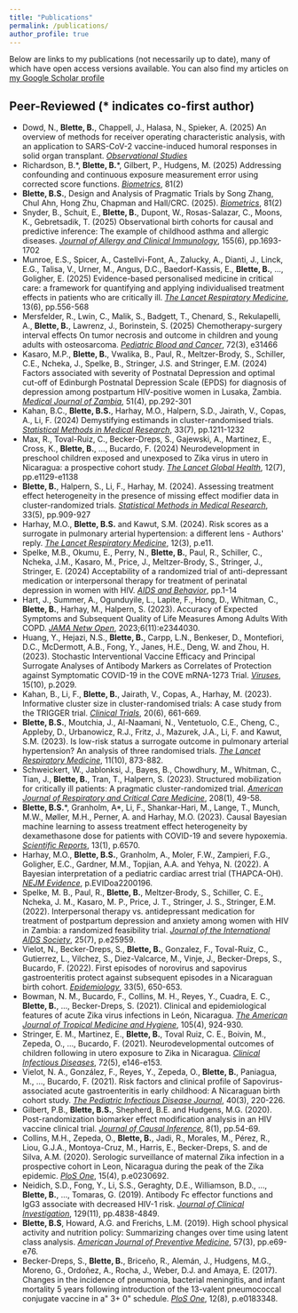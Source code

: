 ```yaml
---
title: "Publications"
permalink: /publications/
author_profile: true
---
```


Below are links to my publications (not necessarily up to date), many of which have open access versions available. You can also find my articles on [my Google Scholar profile](https://scholar.google.com/citations?user=z3nEtzAAAAAJ&hl=en&oi=ao)

## Peer-Reviewed (* indicates co-first author)
- Dowd, N., **Blette, B.**, Chappell, J., Halasa, N., Spieker, A. (2025) An overview of methods for receiver operating characteristic analysis, with an application to SARS-CoV-2 vaccine-induced humoral responses in solid organ transplant. [*Observational Studies*](https://muse.jhu.edu/pub/56/article/963645/pdf)
- Richardson, B.\*, **Blette, B.**\*, Gilbert, P., Hudgens, M. (2025) Addressing confounding and continuous exposure measurement error using corrected score functions. [*Biometrics*](https://academic.oup.com/biometrics/article/81/2/ujaf045/8121602), 81(2)
- **Blette, B.S.**, Design and Analysis of Pragmatic Trials by Song Zhang, Chul Ahn, Hong Zhu, Chapman and Hall/CRC. (2025). [*Biometrics*](https://academic.oup.com/biometrics/article/81/2/ujaf039/8115942), 81(2)
- Snyder, B., Schuit, E., **Blette, B.**, Dupont, W., Rosas-Salazar, C., Moons, K., Gebretsadik, T. (2025) Observational birth cohorts for causal and predictive inference: The example of childhood asthma and allergic diseases. [*Journal of Allergy and Clinical Immunology*](https://www.sciencedirect.com/science/article/pii/S0091674925002696), 155(6), pp.1693-1702
- Munroe, E.S., Spicer, A., Castellvi-Font, A., Zalucky, A., Dianti, J., Linck, E.G., Talisa, V., Urner, M., Angus, D.C., Baedorf-Kassis, E., **Blette, B.**, ..., Goligher, E. (2025) Evidence-based personalised medicine in critical care: a framework for quantifying and applying individualised treatment effects in patients who are critically ill. [*The Lancet Respiratory Medicine*](https://www.thelancet.com/journals/lanres/article/PIIS2213-2600(25)00054-2/abstract), 13(6), pp.556-568
- Mersfelder, R., Lwin, C., Malik, S., Badgett, T., Chenard, S., Rekulapelli, A., **Blette, B.**, Lawrenz, J., Borinstein, S. (2025) Chemotherapy-surgery interval effects On tumor necrosis and outcome in children and young adults with osteosarcoma. [*Pediatric Blood and Cancer*](https://www.authorea.com/doi/full/10.22541/au.172519529.97266402), 72(3), e31466
- Kasaro, M.P., **Blette, B.**, Vwalika, B., Paul, R., Meltzer-Brody, S., Schiller, C.E., Ncheka, J., Spelke, B., Stringer, J.S. and Stringer, E.M. (2024) Factors associated with severity of Postnatal Depression and optimal cut-off of Edinburgh Postnatal Depression Scale (EPDS) for diagnosis of depression among postpartum HIV-positive women in Lusaka, Zambia. [*Medical Journal of Zambia*](https://mjz.co.zm/index.php/mjz/article/view/451?articlesBySimilarityPage=22), 51(4), pp.292-301
- Kahan, B.C., **Blette, B.S.**, Harhay, M.O., Halpern, S.D., Jairath, V., Copas, A., Li, F. (2024) Demystifying estimands in cluster-randomised trials. [*Statistical Methods in Medical Research*](https://www.ncbi.nlm.nih.gov/pmc/articles/PMC11348634/), 33(7), pp.1211-1232
- Max, R., Toval-Ruiz, C., Becker-Dreps, S., Gajewski, A., Martinez, E., Cross, K., **Blette, B.**, ..., Bucardo, F. (2024) Neurodevelopment in preschool children exposed and unexposed to Zika virus in utero in Nicaragua: a prospective cohort study. [*The Lancet Global Health*](https://www.thelancet.com/journals/langlo/article/PIIS2214-109X(24)00176-1/fulltext), 12(7), pp.e1129-e1138
- **Blette, B.**, Halpern, S., Li, F., Harhay, M. (2024). Assessing treatment effect heterogeneity in the presence of missing effect modifier data in cluster-randomized trials. [*Statistical Methods in Medical Research*](https://journals.sagepub.com/doi/10.1177/09622802241242323), 33(5), pp.909-927
- Harhay, M.O., **Blette, B.S.** and Kawut, S.M. (2024). Risk scores as a surrogate in pulmonary arterial hypertension: a different lens - Authors' reply. [*The Lancet Respiratory Medicine*](https://www.thelancet.com/journals/lanres/article/PIIS2213-2600(24)00002-X/fulltext), 12(3), p.e11.
- Spelke, M.B., Okumu, E., Perry, N., **Blette, B.**, Paul, R., Schiller, C., Ncheka, J.M., Kasaro, M., Price, J., Meltzer-Brody, S., Stringer, J., Stringer, E. (2024) Acceptability of a randomized trial of anti-depressant medication or interpersonal therapy for treatment of perinatal depression in women with HIV. [*AIDS and Behavior*](https://link.springer.com/article/10.1007/s10461-023-04264-0), pp.1-14
- Hart, J., Summer, A., Ogunduyile, L., Lapite, F., Hong, D., Whitman, C., **Blette, B.**, Harhay, M., Halpern, S. (2023). Accuracy of Expected Symptoms and Subsequent Quality of Life Measures Among Adults With COPD. [*JAMA Netw Open*](https://jamanetwork.com/journals/jamanetworkopen/fullarticle/2812087), 2023;6(11):e2344030.
- Huang, Y., Hejazi, N.S., **Blette, B.**, Carpp, L.N., Benkeser, D., Montefiori, D.C., McDermott, A.B., Fong, Y., Janes, H.E., Deng, W. and Zhou, H. (2023). Stochastic Interventional Vaccine Efficacy and Principal Surrogate Analyses of Antibody Markers as Correlates of Protection against Symptomatic COVID-19 in the COVE mRNA-1273 Trial. [*Viruses*](https://www.mdpi.com/1999-4915/15/10/2029), 15(10), p.2029.
- Kahan, B., Li, F., **Blette, B.**, Jairath, V., Copas, A., Harhay, M. (2023). Informative cluster size in cluster-randomised trials: A case study from the TRIGGER trial. [*Clinical Trials*](https://journals.sagepub.com/doi/full/10.1177/17407745231186094), 20(6), 661-669.
- **Blette, B.S.**, Moutchia, J., Al-Naamani, N., Ventetuolo, C.E., Cheng, C., Appleby, D., Urbanowicz, R.J., Fritz, J., Mazurek, J.A., Li, F. and Kawut, S.M. (2023). Is low-risk status a surrogate outcome in pulmonary arterial hypertension? An analysis of three randomised trials. [*The Lancet Respiratory Medicine*](https://www.thelancet.com/journals/lanres/article/PIIS2213-2600(23)00155-8/fulltext), 11(10), 873-882.
- Schweickert, W., Jablonksi, J., Bayes, B., Chowdhury, M., Whitman, C., Tian, J., **Blette, B.**, Tran, T., Halpern, S. (2023). Structured mobilization for critically ill patients: A pragmatic cluster-randomized trial. [*American Journal of Respiratory and Critical Care Medicine*](https://www.atsjournals.org/doi/abs/10.1164/rccm.202209-1763OC?casa_token=ubjgxbubJYIAAAAA:UVJbg3khhPh-_NGZxO_OHShLt1csli00iGn7ubXRzhgVp5eCSIIRrQkzC14lYi-tDyx1RMPKzhcf), 208(1), 49-58.
- **Blette, B.S.**\*, Granholm, A\*, Li, F., Shankar-Hari, M., Lange, T., Munch, M.W., Møller, M.H., Perner, A. and Harhay, M.O. (2023). Causal Bayesian machine learning to assess treatment effect heterogeneity by dexamethasone dose for patients with COVID-19 and severe hypoxemia. [*Scientific Reports*](https://www.nature.com/articles/s41598-023-33425-3), 13(1), p.6570.
- Harhay, M.O., **Blette, B.S.**, Granholm, A., Moler, F.W., Zampieri, F.G., Goligher, E.C., Gardner, M.M., Topjian, A.A. and Yehya, N. (2022). A Bayesian interpretation of a pediatric cardiac arrest trial (THAPCA-OH). [*NEJM Evidence*](https://evidence.nejm.org/doi/full/10.1056/EVIDoa2200196), p.EVIDoa2200196.
- Spelke, M. B., Paul, R., **Blette, B.**, Meltzer‐Brody, S., Schiller, C. E., Ncheka, J. M., Kasaro, M. P., Price, J. T., Stringer, J. S., Stringer, E.M. (2022). Interpersonal therapy vs. antidepressant medication for treatment of postpartum depression and anxiety among women with HIV in Zambia: a randomized feasibility trial. [*Journal of the International AIDS Society*](https://onlinelibrary.wiley.com/doi/pdfdirect/10.1002/jia2.25959), 25(7), p.e25959.
- Vielot, N., Becker-Dreps, S., **Blette, B.**, Gonzalez, F., Toval-Ruiz, C., Gutierrez, L., Vilchez, S., Diez-Valcarce, M., Vinje, J., Becker-Dreps, S., Bucardo, F. (2022). First episodes of norovirus and sapovirus gastroenteritis protect against subsequent episodes in a Nicaraguan birth cohort. [*Epidemiology*](https://journals.lww.com/epidem/Abstract/9900/First_episodes_of_norovirus_and_sapovirus.37.aspx), 33(5), 650-653.
- Bowman, N. M., Bucardo, F., Collins, M. H., Reyes, Y., Cuadra, E. C., **Blette, B.**, ..., Becker-Dreps, S. (2021). Clinical and epidemiological features of acute Zika virus infections in León, Nicaragua. [*The American Journal of Tropical Medicine and Hygiene*](https://europepmc.org/article/med/34370700), 105(4), 924-930.
- Stringer, E. M., Martinez, E., **Blette, B.**, Toval Ruiz, C. E., Boivin, M., Zepeda, O., ..., Bucardo, F. (2021). Neurodevelopmental outcomes of children following in utero exposure to Zika in Nicaragua. [*Clinical Infectious Diseases*](https://academic.oup.com/cid/article/72/5/e146/6124508?login=true), 72(5), e146-e153.
- Vielot, N. A., González, F., Reyes, Y., Zepeda, O., **Blette, B.**, Paniagua, M., ..., Bucardo, F. (2021). Risk factors and clinical profile of Sapovirus-associated acute gastroenteritis in early childhood: A Nicaraguan birth cohort study. [*The Pediatric Infectious Disease Journal*](https://journals.lww.com/pidj/Fulltext/2021/03000/Risk_Factors_and_Clinical_Profile_of.9.aspx), 40(3), 220-226.
- Gilbert, P.B., **Blette, B.S.**, Shepherd, B.E. and Hudgens, M.G. (2020). Post-randomization biomarker effect modification analysis in an HIV vaccine clinical trial. [*Journal of Causal Inference*](https://www.degruyter.com/view/journals/jci/8/1/article-p54.xml), 8(1), pp.54-69.
- Collins, M.H., Zepeda, O., **Blette, B.**, Jadi, R., Morales, M., Pérez, R., Liou, G.J.A., Montoya-Cruz, M., Harris, E., Becker-Dreps, S. and de Silva, A.M. (2020). Serologic surveillance of maternal Zika infection in a prospective cohort in Leon, Nicaragua during the peak of the Zika epidemic. [*PloS One*](https://journals.plos.org/plosone/article?id=10.1371/journal.pone.0230692), 15(4), p.e0230692.
- Neidich, S.D., Fong, Y., Li, S.S., Geraghty, D.E., Williamson, B.D., ..., **Blette, B.**, ..., Tomaras, G. (2019). Antibody Fc effector functions and IgG3 associate with decreased HIV-1 risk. [*Journal of Clinical Investigation*](https://dm5migu4zj3pb.cloudfront.net/manuscripts/126000/126391/JCI126391.v2.pdf), 129(11), pp.4838-4849.
- **Blette, B.S**, Howard, A.G. and Frerichs, L.M. (2019). High school physical activity and nutrition policy: Summarizing changes over time using latent class analysis. [*American Journal of Preventive Medicine*](https://www.sciencedirect.com/science/article/abs/pii/S0749379719302132), 57(3), pp.e69-e76.
- Becker-Dreps, S., **Blette, B.**, Briceño, R., Alemán, J., Hudgens, M.G., Moreno, G., Ordoñez, A., Rocha, J., Weber, D.J. and Amaya, E. (2017). Changes in the incidence of pneumonia, bacterial meningitis, and infant mortality 5 years following introduction of the 13-valent pneumococcal conjugate vaccine in a" 3+ 0" schedule. [*PloS One*](https://journals.plos.org/plosone/article?id=10.1371/journal.pone.0183348), 12(8), p.e0183348.


